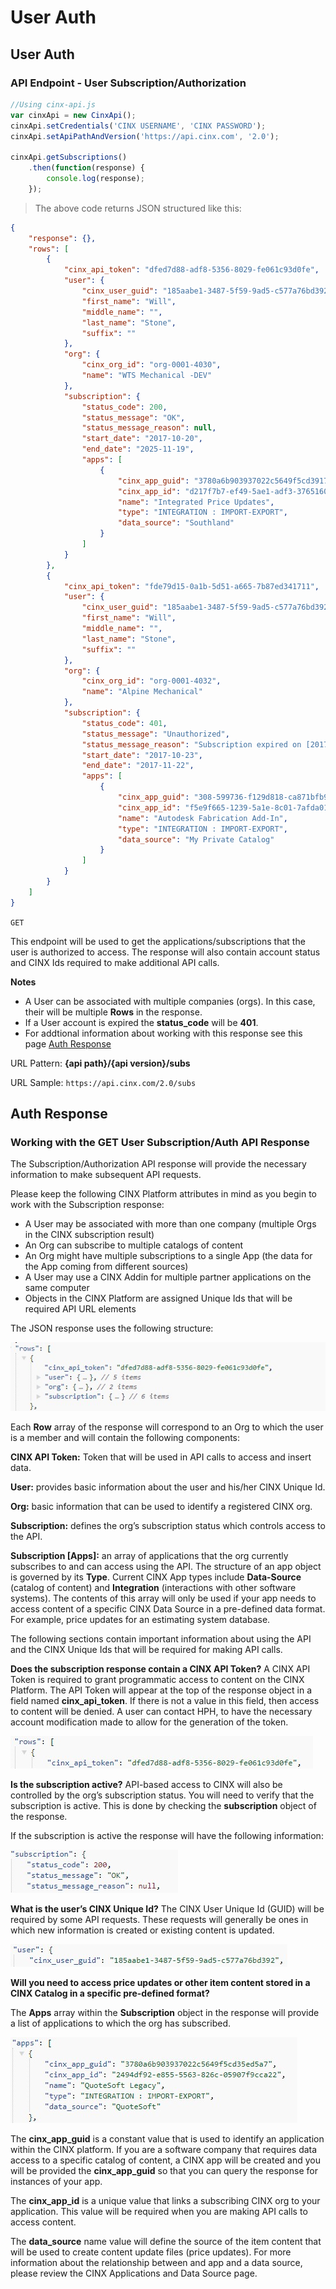 # User Auth

## User Auth
### API Endpoint - User Subscription/Authorization

```javascript
//Using cinx-api.js
var cinxApi = new CinxApi();
cinxApi.setCredentials('CINX USERNAME', 'CINX PASSWORD');
cinxApi.setApiPathAndVersion('https://api.cinx.com', '2.0');

cinxApi.getSubscriptions()
    .then(function(response) {
        console.log(response);
    });
```

> The above code returns JSON structured like this:

```json
{
    "response": {},
    "rows": [
        {
            "cinx_api_token": "dfed7d88-adf8-5356-8029-fe061c93d0fe",
            "user": {
                "cinx_user_guid": "185aabe1-3487-5f59-9ad5-c577a76bd392",
                "first_name": "Will",
                "middle_name": "",
                "last_name": "Stone",
                "suffix": ""
            },
            "org": {
                "cinx_org_id": "org-0001-4030",
                "name": "WTS Mechanical -DEV"
            },
            "subscription": {
                "status_code": 200,
                "status_message": "OK",
                "status_message_reason": null,
                "start_date": "2017-10-20",
                "end_date": "2025-11-19",
                "apps": [
                    {
                        "cinx_app_guid": "3780a6b903937022c5649f5cd391744e",
                        "cinx_app_id": "d217f7b7-ef49-5ae1-adf3-3765160725a4",
                        "name": "Integrated Price Updates",
                        "type": "INTEGRATION : IMPORT-EXPORT",
                        "data_source": "Southland"
                    }
                ]
            }
        },
        {
            "cinx_api_token": "fde79d15-0a1b-5d51-a665-7b87ed341711",
            "user": {
                "cinx_user_guid": "185aabe1-3487-5f59-9ad5-c577a76bd392",
                "first_name": "Will",
                "middle_name": "",
                "last_name": "Stone",
                "suffix": ""
            },
            "org": {
                "cinx_org_id": "org-0001-4032",
                "name": "Alpine Mechanical"
            },
            "subscription": {
                "status_code": 401,
                "status_message": "Unauthorized",
                "status_message_reason": "Subscription expired on [2017-11-22]",
                "start_date": "2017-10-23",
                "end_date": "2017-11-22",
                "apps": [
                    {
                        "cinx_app_guid": "308-599736-f129d818-ca871bfb90-350af7",
                        "cinx_app_id": "f5e9f665-1239-5a1e-8c01-7afda01d6e3d",
                        "name": "Autodesk Fabrication Add-In",
                        "type": "INTEGRATION : IMPORT-EXPORT",
                        "data_source": "My Private Catalog"
                    }
                ]
            }
        }
    ]
}
```
`GET`

This endpoint will be used to get the applications/subscriptions that the user is authorized to access.  The response will also contain account status and CINX Ids required to make additional API calls.

**Notes**

  - A User can be associated with multiple companies (orgs).  In this case, their will be multiple **Rows** in the response.
  - If a User account is expired the **status_code** will be **401**.
  - For addtional information about working with this response see this page [Auth Response](#auth-response)

URL Pattern: **{api path}/{api version}/subs**

URL Sample: `https://api.cinx.com/2.0/subs`

## Auth Response
### Working with the GET User Subscription/Auth API Response

The Subscription/Authorization API response will provide the necessary information to make subsequent API requests.

Please keep the following CINX Platform attributes in mind as you begin to work with the Subscription response:

  - A User may be associated with more than one company (multiple Orgs in the CINX subscription result)
  - An Org can subscribe to multiple catalogs of content
  - An Org might have multiple subscriptions to a single App  (the data for the App coming from different sources)
  - A User may use a CINX Addin for multiple partner applications on the same computer
  - Objects in the CINX Platform are assigned Unique Ids that will be required API URL elements

The JSON response uses the following structure:

<img src='images/subscription6.jpg'/>

Each **Row** array of the response will correspond to an Org to which the user is a member and will contain the following components:

**CINX API Token:** Token that will be used in API calls to access and insert data.

**User:** provides basic information about the user and his/her CINX Unique Id.

**Org:** basic information that can be used to identify a registered CINX org.  

**Subscription:** defines the org’s subscription status which controls access to the API.

**Subscription [Apps]:** an array of applications that the org currently subscribes to and can access using the API. The structure of an app object is governed by its **Type**. Current CINX App types include **Data-Source** (catalog of content) and **Integration** (interactions with other software systems). The contents of this array will only be used if your app needs to access content of a specific CINX Data Source in a pre-defined data format. For example, price updates for an estimating system database.


The following sections contain important information about using the API and the CINX Unique Ids that will be required for making API calls. 

**Does the subscription response contain a CINX API Token?**
A CINX API Token is required to grant programmatic access to content on the CINX Platform. The API Token will appear at the top of the response object in a field named **cinx_api_token**. If there is not a value in this field, then access to content will be denied. A user can contact HPH, to have the necessary account modification made to allow for the generation of the token.

<img src='images/subscription10.jpg'/>

**Is the subscription active?**
API-based access to CINX will also be controlled by the org’s subscription status. You will need to verify that the subscription is active. This is done by checking the **subscription** object of the response.

If the subscription is active the response will have the following information:

<img src='images/subscription11.jpg'/>

**What is the user’s CINX Unique Id?**
The CINX User Unique Id (GUID) will be required by some API requests. These requests will generally be ones in which new information is created or existing content is updated.

<img src='images/subscription12.jpg'/>

**Will you need to access price updates or other item content stored in a CINX Catalog in a specific pre-defined format?**

The **Apps** array within the **Subscription** object in the response will provide a list of applications to which the org has subscribed.  

<img src='images/subscription13.jpg'/>

The **cinx_app_guid** is a constant value that is used to identify an application within the CINX platform. If you are a software company that requires data access to a specific catalog of content, a CINX app will be created and you will be provided the **cinx_app_guid** so that you can query the response for instances of your app.

The **cinx_app_id** is a unique value that links a subscribing CINX org to your application. This value will be required when you are making API calls to access content.

The **data_source** name value will define the source of the item content that will be used to create content update files (price updates). For more information about the relationship between and app and a data source, please review the CINX Applications and Data Source page.

